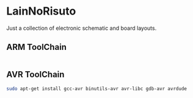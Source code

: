 # LainNoRisuto

Just a collection of electronic schematic and board layouts.

## ARM ToolChain

```bash
```

## AVR ToolChain

```bash
sudo apt-get install gcc-avr binutils-avr avr-libc gdb-avr avrdude
```
